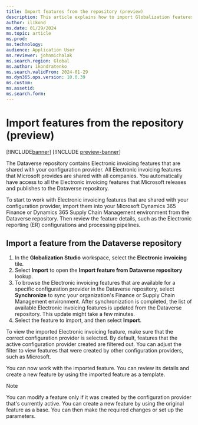 ```yaml
---
title: Import features from the repository (preview)
description: This article explains how to import Globalization features from the Dataverse repository (preview).
author: ilikond
ms.date: 01/29/2024
ms.topic: article
ms.prod: 
ms.technology: 
audience: Application User
ms.reviewer: johnmichalak
ms.search.region: Global
ms.author: ikondratenko
ms.search.validFrom: 2024-01-29
ms.dyn365.ops.version: 10.0.39
ms.custom: 
ms.assetid: 
ms.search.form: 
---
```


# Import features from the repository (preview)

[!INCLUDE[banner](../../includes/banner.md)]
[!INCLUDE [preview-banner](~/../shared-content/shared/preview-includes/preview-banner.md)]

The Dataverse repository contains Electronic invoicing features that are shared with your configuration provider. All Electronic invoicing features that Microsoft provides are shared with all companies. You automatically have access to all the Electronic invoicing features that Microsoft releases and publishes to the Dataverse repository.

To start to work with Electronic invoicing features that are shared with your configuration provider, import them into your Microsoft Dynamics 365 Finance or Dynamics 365 Supply Chain Management environment from the Dataverse repository. Then review the feature details, such as the Electronic reporting (ER) configurations and processing pipelines.

## Import a feature from the Dataverse repository

1. In the **Globalization Studio** workspace, select the **Electronic invoicing** tile.
1. Select **Import** to open the **Import feature from Dataverse repository** lookup.
1. To browse the Electronic invoicing features that are available for a specific configuration provider in the Dataverse repository, select **Synchronize** to sync your organization's Finance or Supply Chain Management environment. After synchronization is completed, the list of available Electronic invoicing features is updated from the Dataverse repository. This update might take a few minutes.
1. Select the feature to import, and then select **Import**.

To view the imported Electronic invoicing feature, make sure that the correct configuration provider is selected. By default, features that the active configuration provider created are filtered out. You can adjust the filter to view features that were created by other configuration providers, such as Microsoft.

You can now work with the imported feature. You can review its details and create a new feature by using the imported feature as a template.

> [!NOTE]
> You can modify a feature only if it was created by the configuration provider that's currently active. You can create a new feature by using the original feature as a base. You can then make the required changes or set up the parameters.
